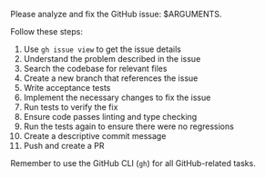Please analyze and fix the GitHub issue: $ARGUMENTS.

Follow these steps:

1. Use `gh issue view` to get the issue details
2. Understand the problem described in the issue
3. Search the codebase for relevant files
4. Create a new branch that references the issue 
5. Write acceptance tests
6. Implement the necessary changes to fix the issue
7. Run tests to verify the fix
8. Ensure code passes linting and type checking
9. Run the tests again to ensure there were no regressions
10. Create a descriptive commit message
11. Push and create a PR

Remember to use the GitHub CLI (`gh`) for all GitHub-related tasks.
